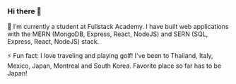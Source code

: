 ### Hi there 👋

🌱 I’m currently a student at Fullstack Academy. I have built web applications with the MERN (MongoDB, Express, React, NodeJS) and SERN (SQL, Express, React, NodeJS)  stack. 

⚡ Fun fact: I love traveling and playing golf! I've been to Thailand, Italy, Mexico, Japan, Montreal and South Korea. Favorite place so far has to be Japan!
